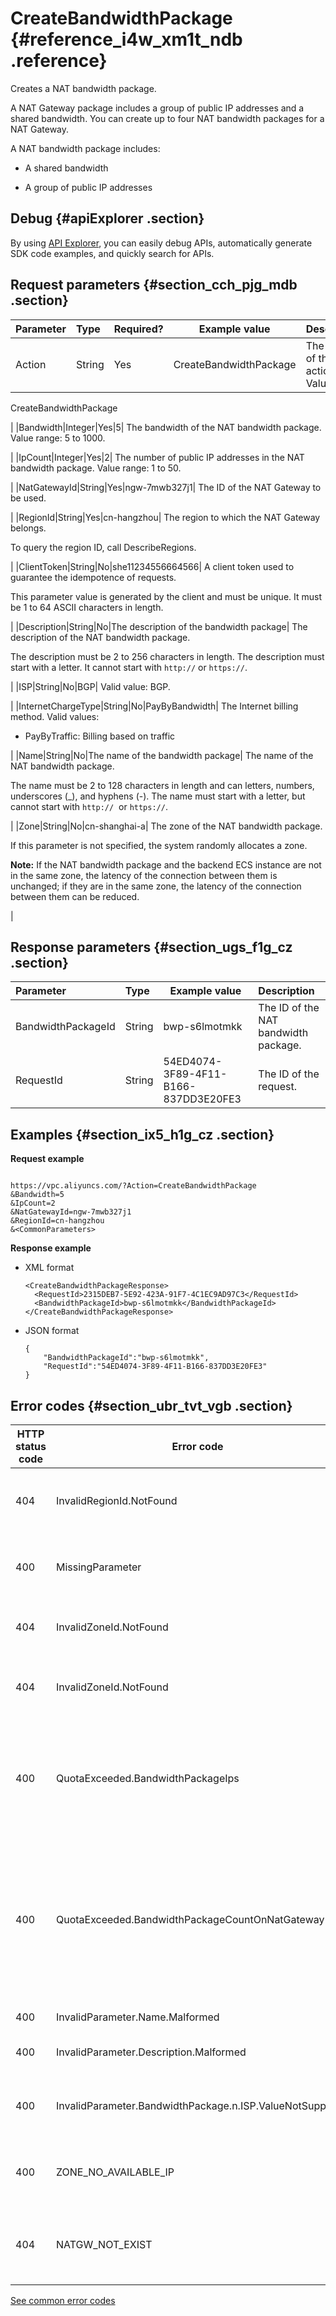 # CreateBandwidthPackage {#reference_i4w_xm1t_ndb .reference}

Creates a NAT bandwidth package.

A NAT Gateway package includes a group of public IP addresses and a shared bandwidth. You can create up to four NAT bandwidth packages for a NAT Gateway.

A NAT bandwidth package includes:

-   A shared bandwidth

-   A group of public IP addresses


## Debug {#apiExplorer .section}

By using [API Explorer](https://api.aliyun.com/#product=Vpc&api=DescribeVpcAttribute), you can easily debug APIs, automatically generate SDK code examples, and quickly search for APIs.

## Request parameters {#section_cch_pjg_mdb .section}

|Parameter|Type|Required?|Example value|Description|
|:--------|:---|:--------|-------------|:----------|
|Action|String|Yes|CreateBandwidthPackage| The name of this action. Value:

 CreateBandwidthPackage

 |
|Bandwidth|Integer|Yes|5| The bandwidth of the NAT bandwidth package. Value range: 5 to 1000.

 |
|IpCount|Integer|Yes|2| The number of public IP addresses in the NAT bandwidth package. Value range: 1 to 50.

 |
|NatGatewayId|String|Yes|ngw-7mwb327j1| The ID of the NAT Gateway to be used.

 |
|RegionId|String|Yes|cn-hangzhou| The region to which the NAT Gateway belongs.

 To query the region ID, call DescribeRegions.

 |
|ClientToken|String|No|she11234556664566| A client token used to guarantee the idempotence of requests.

 This parameter value is generated by the client and must be unique. It must be 1 to 64 ASCII characters in length.

 |
|Description|String|No|The description of the bandwidth package| The description of the NAT bandwidth package.

 The description must be 2 to 256 characters in length. The description must start with a letter. It cannot start with `http://` or `https://`.

 |
|ISP|String|No|BGP| Valid value: BGP.

 |
|InternetChargeType|String|No|PayByBandwidth| The Internet billing method. Valid values:

 -   PayByTraffic: Billing based on traffic

 |
|Name|String|No|The name of the bandwidth package| The name of the NAT bandwidth package.

 The name must be 2 to 128 characters in length and can letters, numbers, underscores \(\_\), and hyphens \(-\). The name must start with a letter, but cannot start with `http://`  or `https://`.

 |
|Zone|String|No|cn-shanghai-a| The zone of the NAT bandwidth package.

 If this parameter is not specified, the system randomly allocates a zone.

 **Note:** If the NAT bandwidth package and the backend ECS instance are not in the same zone, the latency of the connection between them is unchanged; if they are in the same zone, the latency of the connection between them can be reduced.

 |

## Response parameters {#section_ugs_f1g_cz .section}

|Parameter|Type|Example value|Description|
|:--------|:---|-------------|:----------|
|BandwidthPackageId|String|bwp-s6lmotmkk|The ID of the NAT bandwidth package.|
|RequestId|String|54ED4074-3F89-4F11-B166-837DD3E20FE3|The ID of the request.|

## Examples {#section_ix5_h1g_cz .section}

**Request example**

``` {#createVPCpub}

https://vpc.aliyuncs.com/?Action=CreateBandwidthPackage
&Bandwidth=5
&IpCount=2
&NatGatewayId=ngw-7mwb327j1
&RegionId=cn-hangzhou
&<CommonParameters>

```

**Response example**

-   XML format

    ```
    <CreateBandwidthPackageResponse>
      <RequestId>2315DEB7-5E92-423A-91F7-4C1EC9AD97C3</RequestId>
      <BandwidthPackageId>bwp-s6lmotmkk</BandwidthPackageId>
    </CreateBandwidthPackageResponse>
    
    ```

-   JSON format

    ```
    {
    	"BandwidthPackageId":"bwp-s6lmotmkk",
    	"RequestId":"54ED4074-3F89-4F11-B166-837DD3E20FE3"
    }
    
    ```


## Error codes {#section_ubr_tvt_vgb .section}

|HTTP status code|Error code|Error message|Description|
|----------------|----------|-------------|-----------|
|404|InvalidRegionId.NotFound|The specified RegionId does not exist in our records.|The specified region ID does not exist.|
|400|MissingParameter|Miss mandatory parameter.|The required parameters are missing.|
|404|InvalidZoneId.NotFound|Specified value of ZoneId is not exists.|The specified zone does not exist.|
|404|InvalidZoneId.NotFound|Can not find ZoneId for allocated ip.|The specified zone of the IP address is incorrect.|
|400|QuotaExceeded.BandwidthPackageIps|The specified ipCount exceeded quota.|The quota of IP addresses has been reached. To increase the quota, open a ticket.|
|400|QuotaExceeded.BandwidthPackageCountOnNatGateway|BandwidthPackage count limit on one NatGateway exceeded.|The quota of shared bandwidth packages has been reached. You can create up to four shared bandwidth packages for a NAT Gateway.|
|400|InvalidParameter.Name.Malformed|The specified Name is not valid.|The name is invalid.|
|400|InvalidParameter.Description.Malformed|The specified Description is not valid.|The description is invalid.|
|400|InvalidParameter.BandwidthPackage.n.ISP.ValueNotSupport|The specified ISP of BandwidthPackage is not valid.|The ISP of the shared bandwidth package is invalid.|
|400|ZONE\_NO\_AVAILABLE\_IP|The Zone have no available ip.|There are no available IP addresses in this zone.|
|404|NATGW\_NOT\_EXIST|The NatGateway not exist.|The specified NAT Gateway does not exist.|

[See common error codes](https://error-center.aliyun.com/status/product/Vpc)

